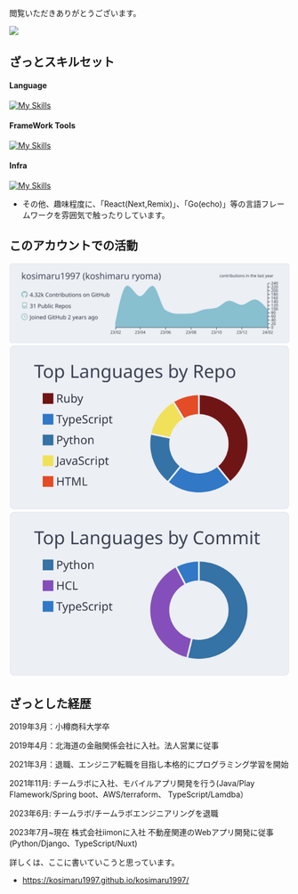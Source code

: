 閲覧いただきありがとうございます。

![](https://komarev.com/ghpvc/?username=kosimaru1997)

## ざっとスキルセット

<h4 align="left">Language</h4>

[![My Skills](https://skillicons.dev/icons?i=javascript,typescript,java,python,mysql&theme=light)](https://skillicons.dev)

<h4 align="left">FrameWork Tools</h4>

[![My Skills](https://skillicons.dev/icons?i=vue,nuxt,nodejs,spring,django,docker&theme=light)](https://skillicons.dev)

<h4 align="left">Infra</h4>

[![My Skills](https://skillicons.dev/icons?i=aws,jenkins,terraform&theme=light)](https://skillicons.dev)   

- その他、趣味程度に、「React(Next,Remix)」、「Go(echo)」等の言語フレームワークを雰囲気で触ったりしています。

## このアカウントでの活動

[![](https://raw.githubusercontent.com/kosimaru1997/kosimaru1997/main/profile-summary-card-output/nord_bright/0-profile-details.svg)](https://github.com/vn7n24fzkq/github-profile-summary-cards)
[![](https://raw.githubusercontent.com/kosimaru1997/kosimaru1997/main/profile-summary-card-output/nord_bright/1-repos-per-language.svg)](https://github.com/vn7n24fzkq/github-profile-summary-cards) [![](https://raw.githubusercontent.com/kosimaru1997/kosimaru1997/main/profile-summary-card-output/nord_bright/2-most-commit-language.svg)](https://github.com/vn7n24fzkq/github-profile-summary-cards)

## ざっとした経歴

2019年3月：小樽商科大学卒

2019年4月：北海道の金融関係会社に入社。法人営業に従事

2021年3月：退職、エンジニア転職を目指し本格的にプログラミング学習を開始

2021年11月: チームラボに入社、モバイルアプリ開発を行う(Java/Play Flamework/Spring boot、AWS/terraform、 TypeScript/Lamdba）

2023年6月: チームラボ/チームラボエンジニアリングを退職

2023年7月~現在 株式会社iimonに入社 不動産関連のWebアプリ開発に従事(Python/Django、TypeScript/Nuxt)

詳しくは、ここに書いていこうと思っています。
- https://kosimaru1997.github.io/kosimaru1997/
